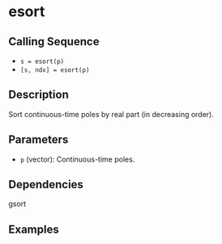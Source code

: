 # esort
## Calling Sequence
- `s = esort(p)`
- `[s, ndx] = esort(p)`

## Description
Sort continuous-time poles by real part (in decreasing order).

## Parameters
- `p` (vector): Continuous-time poles.

## Dependencies
gsort

## Examples
